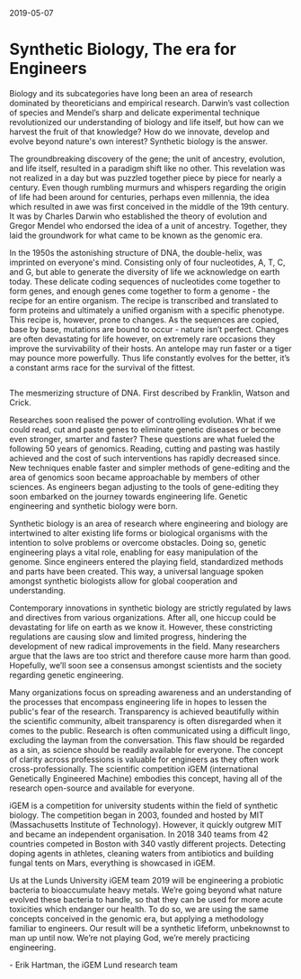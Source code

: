 <p class="date">2019-05-07</p>
<h1 id="Synthetic Biology">Synthetic Biology, The era for Engineers</h1>
<p>Biology and its subcategories have long been an area of research dominated by theoreticians and empirical research. Darwin’s vast collection of species and Mendel’s sharp and delicate experimental technique revolutionized our understanding of biology and life itself, but how can we harvest the fruit of that knowledge? How do we innovate, develop and evolve beyond nature's own interest? Synthetic biology is the answer.
</p>
<p>The groundbreaking discovery of the gene; the unit of ancestry, evolution, and life itself, resulted in a paradigm shift like no other. This revelation was not realized in a day but was puzzled together piece by piece for nearly a century. Even though rumbling murmurs and whispers regarding the origin of life had been around for centuries, perhaps even millennia, the idea which resulted in awe was first conceived in the middle of the 19th century. It was by Charles Darwin who established the theory of evolution and Gregor Mendel who endorsed the idea of a unit of ancestry. Together, they laid the groundwork for what came to be known as the genomic era.
</p>
<p>In the 1950s the astonishing structure of DNA, the double-helix, was imprinted on everyone's mind. Consisting only of four nucleotides, A, T, C, and G, but able to generate the diversity of life we acknowledge on earth today. These delicate coding sequences of nucleotides come together to form genes, and enough genes come together to form a genome - the recipe for an entire organism. The recipe is transcribed and translated to form proteins and ultimately a unified organism with a specific phenotype. This recipe is, however, prone to changes. As the sequences are copied, base by base, mutations are bound to occur - nature isn’t perfect. Changes are often devastating for life however, on extremely rare occasions they improve the survivability of their hosts. An antelope may run faster or a tiger may pounce more powerfully. Thus life constantly evolves for the better, it’s a constant arms race for the survival of the fittest.</p>
<img class="fig" src="https://2019.igem.org/wiki/images/8/8e/T--Lund--dna.jpg" alt="">
<p class="fig">The mesmerizing structure of DNA. First described by Franklin, Watson and Crick.
</p>
<p>Researches soon realised the power of controlling evolution. What if we could read, cut and paste genes to eliminate genetic diseases or become even stronger, smarter and faster? These questions are what fueled the following 50 years of genomics. Reading, cutting and pasting was hastily achieved and the cost of such interventions has rapidly decreased since. New techniques enable faster and simpler methods of gene-editing and the area of genomics soon became approachable by members of other sciences. As engineers began adjusting to the tools of gene-editing they soon embarked on the journey towards engineering life. Genetic engineering and synthetic biology were born.
</p>
<p>Synthetic biology is an area of research where engineering and biology are intertwined to alter existing life forms or biological organisms with the intention to solve problems or overcome obstacles. Doing so, genetic engineering plays a vital role, enabling for easy manipulation of the genome. Since engineers entered the playing field, standardized methods and parts have been created. This way, a universal language spoken amongst synthetic biologists allow for global cooperation and understanding.  
</p>
<p>Contemporary innovations in synthetic biology are strictly regulated by laws and directives from various organizations. After all, one hiccup could be devastating for life on earth as we know it. However, these constricting regulations are causing slow and limited progress, hindering the development of new radical improvements in the field. Many researchers argue that the laws are too strict and therefore cause more harm than good. Hopefully, we’ll soon see a consensus amongst scientists and the society regarding genetic engineering.  
</p>
<p>Many organizations focus on spreading awareness and an understanding of the processes that encompass engineering life in hopes to lessen the public's fear of the research. Transparency is achieved beautifully within the scientific community, albeit transparency is often disregarded when it comes to the public. Research is often communicated using a difficult lingo, excluding the layman from the conversation. This flaw should be regarded as a sin, as science should be readily available for everyone. The concept of clarity across professions is valuable for engineers as they often work cross-professionally. The scientific competition iGEM (international Genetically Engineered Machine) embodies this concept, having all of the research open-source and available for everyone. 
</p>
<p>iGEM is a competition for university students within the field of synthetic biology. The competition began in 2003, founded and hosted by MIT (Massachusetts Institute of Technology). However, it quickly outgrew MIT and became an independent organisation. In 2018 340 teams from 42 countries competed in Boston with 340 vastly different projects. Detecting doping agents in athletes, cleaning waters from antibiotics and building fungal tents on Mars, everything is showcased in iGEM. 
</p>
<p>Us at the Lunds University iGEM team 2019 will be engineering a probiotic bacteria to bioaccumulate heavy metals. We’re going beyond what nature evolved these bacteria to handle, so that they can be used for more acute toxicities which endanger our health. To do so, we are using the same concepts conceived in the genomic era, but applying a methodology familiar to engineers. Our result will be a synthetic lifeform, unbeknownst to man up until now. We’re not playing God, we’re merely practicing engineering. 
</p>
<p class="byline">- Erik Hartman, the iGEM Lund research team</p>
